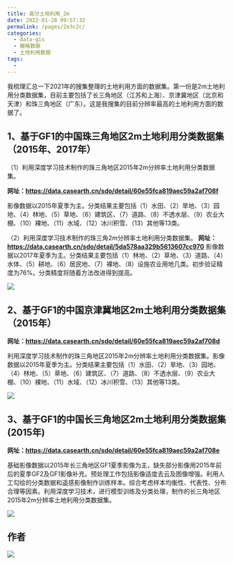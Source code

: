 ```yaml
---
title: 高分土地利用_2m
date: 2022-01-28 09:57:32
permalink: /pages/2e3c2c/
categories:
  - data-gis
  - 栅格数据
  - 土地利用数据
tags:
  - 
---
```

我梳理汇总一下2021年的搜集整理的土地利用方面的数据集。第一份是2m土地利用分类数据集，目前主要包括了长三角地区（江苏和上海）、京津冀地区（北京和天津）和珠三角地区（广东）。这是我搜集的目前分辨率最高的土地利用方面的数据了。



## **1、基于GF1的中国珠三角地区2m土地利用分类数据集（2015年、2017年）**

（1）利用深度学习技术制作的珠三角地区2015年2m分辨率土地利用分类数据集。

**网址：https://data.casearth.cn/sdo/detail/60e55fca819aec59a2af708f**

影像数据以2015年夏季为主。分类结果主要包括（1）水田、（2）旱地、（3）园地、（4）林地、（5）草地、（6）建筑区、（7）道路、（8）不透水层、（9）农业大棚、（10）裸地、（11）水域、（12）冰川积雪、（13）其他等13类。



（2）利用深度学习技术制作的珠三角2m分辨率土地利用分类数据集。
**网址：https://data.casearth.cn/sdo/detail/5da578aa329b5613607cc970**
影像数据以2017年夏季为主。分类结果主要包括（1）林地、（2）草地、（3）道路、（4）水体、（5）耕地、（6）居民地、（7）裸地、（8）设施农业用地几类。初步验证精度为76%。分类精度将随着方法改进得到提高。

![](https://gitee.com/kitmyfaceplease/image_upload/raw/master/img/202201281012131.png)





## **2、基于GF1的中国京津冀地区2m土地利用分类数据集（2015年）**

**网址：https://data.casearth.cn/sdo/detail/60e55fca819aec59a2af708d**

利用深度学习技术制作的珠三角地区2015年2m分辨率土地利用分类数据集。影像数据以2015年夏季为主。分类结果主要包括（1）水田、（2）旱地、（3）园地、（4）林地、（5）草地、（6）建筑区、（7）道路、（8）不透水层、（9）农业大棚、（10）裸地、（11）水域、（12）冰川积雪、（13）其他等13类。

![](https://gitee.com/kitmyfaceplease/image_upload/raw/master/img/202201281028959.png)



## **3、基于GF1的中国长三角地区2m土地利用分类数据集(2015年)**

**网址：https://data.casearth.cn/sdo/detail/60e55fca819aec59a2af708e**

基础影像数据以2015年长三角地区GF1夏季影像为主，缺失部分影像用2015年前后的夏季GF2及GF1影像补充。预处理工作包括影像适度去云及图像增强。利用人工勾绘的分类数据和遥感影像制作训练样本。综合考虑样本均衡性、代表性、分布合理等因素。利用深度学习技术，进行模型训练及分类处理，制作的长三角地区2015年2m分辨率土地利用分类数据集。

![](https://gitee.com/kitmyfaceplease/image_upload/raw/master/img/202201281031691.png)

## 作者

![](https://gitee.com/kitmyfaceplease/image_upload/raw/master/img/202201281034183.png)